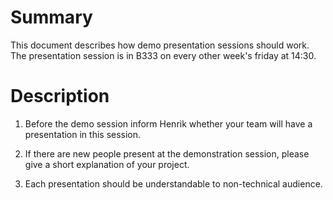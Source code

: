 # Summary
[summary]: #summary

This document describes how demo presentation sessions should work. The presentation session is in B333 on every other week's friday at 14:30.

# Description
[description]: #description

1. Before the demo session inform Henrik whether your team will have a presentation in this session.

2. If there are new people present at the demonstration session, please give a short explanation of your project.

3. Each presentation should be understandable to non-technical audience.
